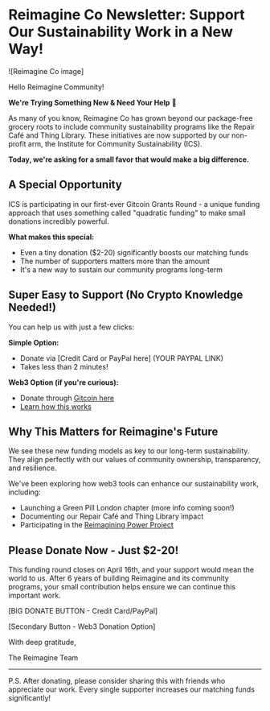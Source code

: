 # Reimagine Co Newsletter: Support Our Sustainability Work in a New Way!

![Reimagine Co image]

Hello Reimagine Community!

**We're Trying Something New & Need Your Help** 🌱

As many of you know, Reimagine Co has grown beyond our package-free grocery roots to include community sustainability programs like the Repair Café and Thing Library. These initiatives are now supported by our non-profit arm, the Institute for Community Sustainability (ICS).

**Today, we're asking for a small favor that would make a big difference.**

## A Special Opportunity

ICS is participating in our first-ever Gitcoin Grants Round - a unique funding approach that uses something called "quadratic funding" to make small donations incredibly powerful.

**What makes this special:**
- Even a tiny donation ($2-20) significantly boosts our matching funds
- The number of supporters matters more than the amount
- It's a new way to sustain our community programs long-term

## Super Easy to Support (No Crypto Knowledge Needed!)

You can help us with just a few clicks:

**Simple Option:**
- Donate via [Credit Card or PayPal here] (YOUR PAYPAL LINK)
- Takes less than 2 minutes!

**Web3 Option (if you're curious):**
- Donate through [Gitcoin here](https://explorer.gitcoin.co/#/round/42220/31/52)
- [Learn how this works](https://wtfisqf.com)

## Why This Matters for Reimagine's Future

We see these new funding models as key to our long-term sustainability. They align perfectly with our values of community ownership, transparency, and resilience.

We've been exploring how web3 tools can enhance our sustainability work, including:
- Launching a Green Pill London chapter (more info coming soon!)
- Documenting our Repair Café and Thing Library impact
- Participating in the [Reimagining Power Project](https://pub.superbenefit.org/reimagining-power-how-web3-can-transform-social-impact)

## Please Donate Now - Just $2-20!

This funding round closes on April 16th, and your support would mean the world to us. After 6 years of building Reimagine and its community programs, your small contribution helps ensure we can continue this important work.

[BIG DONATE BUTTON - Credit Card/PayPal]

[Secondary Button - Web3 Donation Option]

With deep gratitude,

The Reimagine Team

---

P.S. After donating, please consider sharing this with friends who appreciate our work. Every single supporter increases our matching funds significantly!
